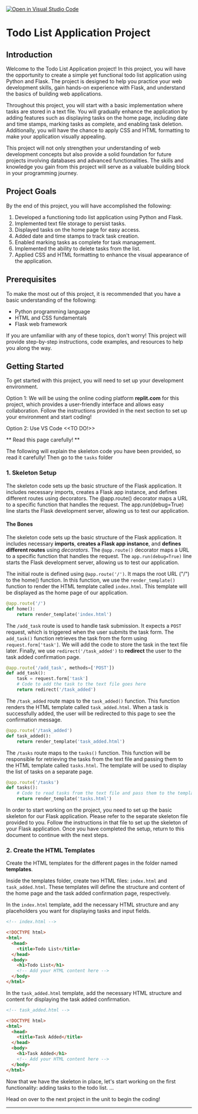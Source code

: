 [![Open in Visual Studio Code](https://classroom.github.com/assets/open-in-vscode-718a45dd9cf7e7f842a935f5ebbe5719a5e09af4491e668f4dbf3b35d5cca122.svg)](https://classroom.github.com/online_ide?assignment_repo_id=13236519&assignment_repo_type=AssignmentRepo)
# Todo List Application Project

## Introduction

Welcome to the Todo List Application project! In this project, you will have the opportunity to create a simple yet functional todo list application using Python and Flask. The project is designed to help you practice your web development skills, gain hands-on experience with Flask, and understand the basics of building web applications.

Throughout this project, you will start with a basic implementation where tasks are stored in a text file. You will gradually enhance the application by adding features such as displaying tasks on the home page, including date and time stamps, marking tasks as complete, and enabling task deletion. Additionally, you will have the chance to apply CSS and HTML formatting to make your application visually appealing.

This project will not only strengthen your understanding of web development concepts but also provide a solid foundation for future projects involving databases and advanced functionalities. The skills and knowledge you gain from this project will serve as a valuable building block in your programming journey.

## Project Goals

By the end of this project, you will have accomplished the following:

1. Developed a functioning todo list application using Python and Flask.
2. Implemented text file storage to persist tasks.
3. Displayed tasks on the home page for easy access.
4. Added date and time stamps to track task creation.
5. Enabled marking tasks as complete for task management.
6. Implemented the ability to delete tasks from the list.
7. Applied CSS and HTML formatting to enhance the visual appearance of the application.

## Prerequisites

To make the most out of this project, it is recommended that you have a basic understanding of the following:

- Python programming language
- HTML and CSS fundamentals
- Flask web framework

If you are unfamiliar with any of these topics, don't worry! This project will provide step-by-step instructions, code examples, and resources to help you along the way.

## Getting Started

To get started with this project, you will need to set up your development environment. 

Option 1:
We will be using the online coding platform **replit.com** for this project, which provides a user-friendly interface and allows easy collaboration. Follow the instructions provided in the next section to set up your environment and start coding!

Option 2: Use VS Code <<TO DO!>>


** Read this page carefully! **

The following will explain the skeleton code you have been provided, so read it carefully! Then go to the `tasks` folder

### 1. Skeleton Setup

The skeleton code sets up the basic structure of the Flask application. It includes necessary imports, creates a Flask app instance, and defines different routes using decorators. The @app.route() decorator maps a URL to a specific function that handles the request. The app.run(debug=True) line starts the Flask development server, allowing us to test our application.

#### The Bones

The skeleton code sets up the basic structure of the Flask application. It includes necessary **imports**, **creates a Flask app instance**, and **defines different routes** using _decorators_. The `@app.route()` decorator maps a URL to a specific function that handles the request. The `app.run(debug=True)` line starts the Flask development server, allowing us to test our application.

The initial route is defined using `@app.route('/')`. It maps the root URL ("/") to the home() function. In this function, we use the `render_template()` function to render the HTML template called `index.html`. This template will be displayed as the home page of our application.

```python
@app.route('/')
def home():
    return render_template('index.html')
```

The `/add_task` route is used to handle task submission. It expects a `POST` request, which is triggered when the user submits the task form. The `add_task()` function retrieves the task from the form using `request.form['task']`. We will add the code to store the task in the text file later. Finally, we use `redirect('/task_added')` to **redirect** the user to the task added confirmation page.

```python
@app.route('/add_task', methods=['POST'])
def add_task():
    task = request.form['task']
    # Code to add the task to the text file goes here
    return redirect('/task_added')
```

The `/task_added` route maps to the `task_added()` function. This function renders the HTML template called `task_added.html`. When a task is successfully added, the user will be redirected to this page to see the confirmation message.

```python
@app.route('/task_added')
def task_added():
    return render_template('task_added.html')
```

The `/tasks` route maps to the `tasks()` function. This function will be responsible for retrieving the tasks from the text file and passing them to the HTML template called `tasks.html`. The template will be used to display the list of tasks on a separate page.

```python
@app.route('/tasks')
def tasks():
    # Code to read tasks from the text file and pass them to the template goes here
    return render_template('tasks.html')
```

In order to start working on the project, you need to set up the basic skeleton for our Flask application. Please refer to the separate skeleton file provided to you. Follow the instructions in that file to set up the skeleton of your Flask application. Once you have completed the setup, return to this document to continue with the next steps.

### 2. Create the HTML Templates

Create the HTML templates for the different pages in the folder named **templates**. 

Inside the templates folder, create two HTML files: `index.html` and `task_added.html`. These templates will define the structure and content of the home page and the task added confirmation page, respectively.

In the `index.html` template, add the necessary HTML structure and any placeholders you want for displaying tasks and input fields.

```html
<!-- index.html -->

<!DOCTYPE html>
<html>
  <head>
    <title>Todo List</title>
  </head>
  <body>
    <h1>Todo List</h1>
    <!-- Add your HTML content here -->
  </body>
</html>
```

In the `task_added.html` template, add the necessary HTML structure and content for displaying the task added confirmation.

```html
<!-- task_added.html -->

<!DOCTYPE html>
<html>
  <head>
    <title>Task Added</title>
  </head>
  <body>
    <h1>Task Added</h1>
    <!-- Add your HTML content here -->
  </body>
</html>
```

Now that we have the skeleton in place, let's start working on the first functionality: adding tasks to the todo list. ...

Head on over to the next project in the unit to begin the coding!

---